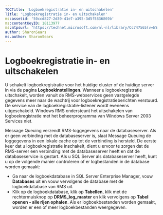 ```yaml
---
TOCTitle: 'Logboekregistratie in- en uitschakelen'
Title: 'Logboekregistratie in- en uitschakelen'
ms:assetid: '50ccd827-2d39-41e7-a395-3d5f5836869b'
ms:contentKeyID: 18113977
ms:mtpsurl: 'https://technet.microsoft.com/nl-nl/library/Cc747565(v=WS.10)'
author: SharonSears
ms.author: SharonSears
---
```


Logboekregistratie in- en uitschakelen
======================================

U schakelt logboekregistratie voor het huidige cluster of de huidige server in via de pagina **Logboekinstellingen**. Wanneer u logboekregistratie uitschakelt, worden vanuit de RMS-webservices geen vastgelegde gegevens meer naar de wachtrij voor logboekregistratieberichten verstuurd. De service van de logboekregistratie-listener wordt eveneens uitgeschakeld. Windows RMS ondersteunt het uitschakelen van logboekregistratie met het beheerprogramma van Windows Server 2003 Services niet.

Message Queuing verzendt RMS-loggegevens naar de databaseserver. Als er geen verbinding met de databaseserver is, slaat Message Queuing de loggegevens in een lokale cache op tot de verbinding is hersteld. De eerste keer dat u logboekregistratie inschakelt, dient u ervoor te zorgen dat de RMS-server een verbinding met de databaseserver heeft en dat de databaseservice is gestart. Als u SQL Server als databaseserver heeft, kunt u op de volgende manier controleren of er logbestanden in de database worden gemaakt:

-   Ga naar de logboekdatabase in SQL Server Enterprise Manager, vouw **Databases** uit en vouw vervolgens de database met de logboekdatabase van RMS uit.
-   Klik op de logboekdatabase, klik op **Tabellen**, klik met de rechtermuisknop op **DRMS\_log\_master** en klik vervolgens op **Tabel openen - alle rijen ophalen**. Als er logboekbestanden worden gemaakt, worden er een of meer logboekbestanden weergegeven.
